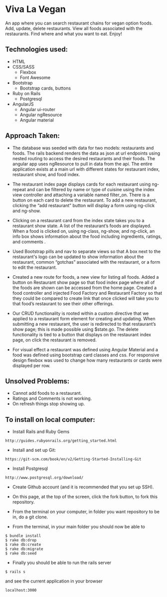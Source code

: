 # Viva La Vegan

An app where you can search restaurant chains for vegan option foods.
Add, update, delete restaurants.
View all foods associated with the restaurants.
Find where and what you want to eat.
Enjoy!

## Technologies used:
- HTML
- CSS/SASS
  - Flexbox
  - Font Awesome
- Bootstrap
  - Bootstrap cards, buttons
- Ruby on Rails
  - Postgresql
- AngularJS
  - Angular ui-router
  - Angular ngResource
  - Angular material


## Approach Taken:


- The database was seeded with data for two models: restaurants and foods.  The rails backend renders the data as json at url endpoints using nested routing to access the desired restaurants and their foods.  The angular app uses ngResource to pull in data from the api.  The entire application exists at a main url with different states for restaurant index, restaurant show, and food index.  

- The restaurant index page displays cards for each restaurant using ng-repeat and can be filtered by name or type of cuisine using the index view controller and attaching a variable named filter_on.  There is a button on each card to delete the restaurant.  To add a new restaurant, clicking the “add restaurant” button will display a form using ng-click and ng-show.  

- Clicking on a restaurant card from the index state takes you to a restaurant show state.  A list of the restaurant’s foods are displayed. When a food is clicked on, using ng-class, ng-show, and ng-click,  an info box shows information about the food including ingredients, ratings, and comments .

- Used Bootstrap pills and nav to separate views so that A box next to the restaurant's logo can be updated to show information about the restaurant, common “gotchas” associated with the restaurant, or a form to edit the restaurant.  

- Created a new route for foods, a new view for listing all foods. Added a button on Restaurant show page so that food index page where all of the foods are shown can be accessed from the home page.  Created a food controller and injected Food Factory and Restaurant Factory so that they could be compared to create link that once clicked will take you to that food’s restaurant to see their other offerings.  

- Our CRUD functionality is rooted within a custom directive that we applied to a restaurant form element for creating and updating. When submitting a new restaurant, the user is redirected to that restaurant’s show page; this is made possible using $state.go. The delete functionality is tied to a button that displays on the restaurant index page, on click the restaurant is removed.

- For visual effect a restaurant was defined using Angular Material and a food was defined using bootstrap card classes and css. For responsive design flexbox was used to change how many restaurants or cards were displayed per row.



## Unsolved Problems:
- Cannot add foods to a restaurant.
- Ratings and Comments is not working.
- On refresh things stop showing up.


## To install on local computer:
- Install Rails and Ruby Gems
```
http://guides.rubyonrails.org/getting_started.html
```
- Install and set up Git:
```
https://git-scm.com/book/en/v2/Getting-Started-Installing-Git
```
- Install Postgresql
```
http://www.postgresql.org/download/
```
- Create Github account (and it is recommended that you set up SSH).
- On this page, at the top of the screen, click the fork button, to fork this repository.
- From the terminal on your computer, in folder you want repository to be in, do a git clone.

- From the terminal, in your main folder you should now be able to
```
$ bundle install
$ rake db:drop
$ rake db:create
$ rake db:migrate
$ rake db:seed

```
- Finally you should be able to run the rails server
```
$ rails s
```
and see the current application in your browser

```
localhost:3000
```
